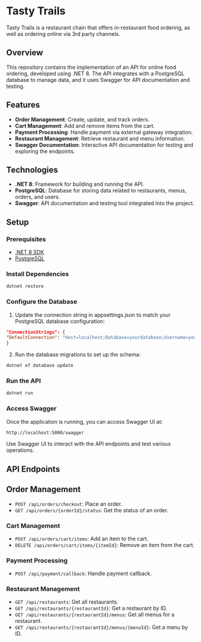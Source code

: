 # Tasty Trails
Tasty Trails is a restaurant chain that offers in-restaurant food ordering, as well as ordering online via 3rd party channels.

## Overview

This repository contains the implementation of an API for online food ordering, developed using .NET 8. The API integrates with a PostgreSQL database to manage data, and it uses Swagger for API documentation and testing.

## Features

- **Order Management**: Create, update, and track orders.
- **Cart Management**: Add and remove items from the cart.
- **Payment Processing**: Handle payment via external gateway integration.
- **Restaurant Management**: Retrieve restaurant and menu information.
- **Swagger Documentation**: Interactive API documentation for testing and exploring the endpoints.

## Technologies

- **.NET 8**: Framework for building and running the API.
- **PostgreSQL**: Database for storing data related to restaurants, menus, orders, and users.
- **Swagger**: API documentation and testing tool integrated into the project.

## Setup

### Prerequisites

- [.NET 8 SDK](https://dotnet.microsoft.com/download/dotnet/8.0)
- [PostgreSQL](https://www.postgresql.org/download/)

### Install Dependencies
```bash
dotnet restore
```

### Configure the Database
1. Update the connection string in appsettings.json to match your PostgreSQL database configuration:

```json
"ConnectionStrings": {
"DefaultConnection": "Host=localhost;Database=yourdatabase;Username=yourusername;Password=yourpassword"
}
```

2. Run the database migrations to set up the schema:

```bash
dotnet ef database update
```

### Run the API

```bash
dotnet run
```

### Access Swagger
Once the application is running, you can access Swagger UI at:

```bash
http://localhost:5000/swagger
```
Use Swagger UI to interact with the API endpoints and test various operations.

## API Endpoints
## Order Management
- `POST /api/orders/checkout`: Place an order.
- `GET /api/orders/{orderId}/status`: Get the status of an order.
### Cart Management
- `POST /api/orders/cart/items`: Add an item to the cart.
- `DELETE /api/orders/cart/items/{itemId}`: Remove an item from the cart.
### Payment Processing
- `POST /api/payment/callback`: Handle payment callback.
### Restaurant Management
- `GET /api/restaurants`: Get all restaurants.
- `GET /api/restaurants/{restaurantId}`: Get a restaurant by ID.
- `GET /api/restaurants/{restaurantId}/menus`: Get all menus for a restaurant.
- `GET /api/restaurants/{restaurantId}/menus/{menuId}`: Get a menu by ID.